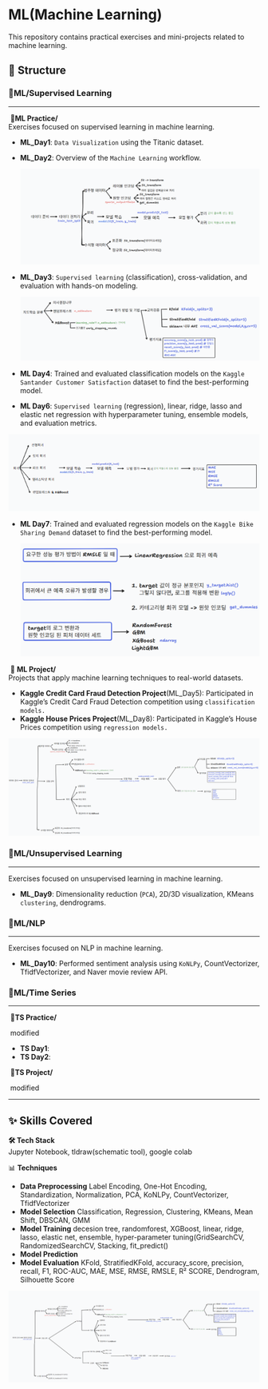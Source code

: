 # ML(Machine Learning)

This repository contains practical exercises and mini-projects related to machine learning.

## 📂 Structure

### 📂**ML**/Supervised Learning

---

​	📂**ML Practice/**  
​		Exercises focused on supervised learning in machine learning.

- **ML_Day1**: `Data Visualization` using the Titanic dataset.

- **ML_Day2**: Overview of the `Machine Learning` workflow.

  ![머신러닝 기초 과정](images/ML_Base_RoadMap.png)

  

- **ML_Day3**: `Supervised learning` (classification), cross-validation, and evaluation with hands-on modeling.

  ![지도학습-분류 과정 정리](images/ML_Classification_RoadMap.png)



- **ML Day4**: Trained and evaluated classification models on the `Kaggle Santander Customer Satisfaction` dataset to find the best-performing model.
- **ML Day6**: `Supervised learning` (regression), linear, ridge, lasso and elastic net regression with hyperparameter tuning, ensemble models, and evaluation metrics.

![지도학습-회귀 과정 정리](images/ML_Regression_RoadMap.png)

- **ML Day7**: Trained and evaluated regression models on the `Kaggle Bike Sharing Demand` dataset to find the best-performing model.

  ![프로젝트 과정 정리](images/ML_Regression_project_Roadmap.png)

  

​	📁 **ML Project/**  
​		Projects that apply machine learning techniques to real-world datasets.  

- **Kaggle Credit Card Fraud Detection Project**(ML_Day5): Participated in Kaggle’s Credit Card Fraud Detection competition using `classification models.`
- **Kaggle House Prices Project**(ML_Day8): Participated in Kaggle’s House Prices competition using `regression models.`



![지도학습 머신러닝 과정 정리](images/Supervised_Learning_Entire_RoadMap.png)



###  📂**ML**/Unsupervised Learning

---

Exercises focused on unsupervised learning in machine learning.

- **ML_Day9**: Dimensionality reduction (`PCA`), 2D/3D visualization, KMeans `clustering`, dendrograms.




### 📂**ML**/NLP

---
Exercises focused on NLP in machine learning.

- **ML_Day10**: Performed sentiment analysis using `KoNLPy`, CountVectorizer, TfidfVectorizer, and Naver movie review API.



### 📂**ML**/Time Series

---

​	📂**TS Practice/** 

​	modified

- **TS Day1**: 
- **TS Day2**: 



​	📂**TS Project/** 

​		modified  


---

## ✨ Skills Covered

**🛠️ Tech Stack**  
Jupyter Notebook, tldraw(schematic tool), google colab

📊 **Techniques**  

- **Data Preprocessing** Label Encoding, One-Hot Encoding, Standardization, Normalization, PCA, KoNLPy, CountVectorizer, TfidfVectorizer
- **Model Selection** Classification, Regression, Clustering, KMeans, Mean Shift, DBSCAN, GMM
- **Model Training** decesion tree, randomforest, XGBoost, linear, ridge, lasso, elastic net, ensemble, hyper-parameter tuning(GridSearchCV, RandomizedSearchCV, Stacking, fit_predict()
- **Model Prediction** 
- **Model Evaluation** KFold, StratifiedKFold, accuracy_score, precision, recall, F1, ROC-AUC, MAE, MSE, RMSE, RMSLE, R² SCORE, Dendrogram, Silhouette Score

![머신러닝 전체 과정 정리](images/ML_Entire_RoadMap.png)



